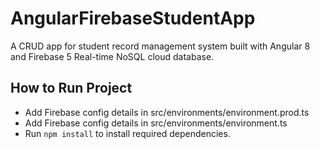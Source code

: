 # AngularFirebaseStudentApp

A CRUD app for student record management system built with Angular 8 and Firebase 5 Real-time NoSQL cloud database.

## How to Run Project
- Add Firebase config details in src/environments/environment.prod.ts
- Add Firebase config details in src/environments/environment.ts
- Run `npm install` to install required dependencies.
